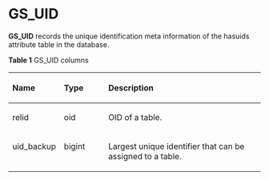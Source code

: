 # GS\_UID<a name="EN-US_TOPIC_0000001192459242"></a>

**GS\_UID**  records the unique identification meta information of the hasuids attribute table in the database.

**Table  1**  GS\_UID columns

<a name="table35104613115"></a>
<table><thead align="left"><tr id="row55101460111"><th class="cellrowborder" valign="top" width="18.74187418741874%" id="mcps1.2.4.1.1"><p id="p175101661413"><a name="p175101661413"></a><a name="p175101661413"></a>Name</p>
</th>
<th class="cellrowborder" valign="top" width="17.791779177917793%" id="mcps1.2.4.1.2"><p id="p45101161713"><a name="p45101161713"></a><a name="p45101161713"></a>Type</p>
</th>
<th class="cellrowborder" valign="top" width="63.46634663466347%" id="mcps1.2.4.1.3"><p id="p451019611115"><a name="p451019611115"></a><a name="p451019611115"></a>Description</p>
</th>
</tr>
</thead>
<tbody><tr id="row6510661212"><td class="cellrowborder" valign="top" width="18.74187418741874%" headers="mcps1.2.4.1.1 "><p id="p195101615114"><a name="p195101615114"></a><a name="p195101615114"></a>relid</p>
</td>
<td class="cellrowborder" valign="top" width="17.791779177917793%" headers="mcps1.2.4.1.2 "><p id="p1051012617115"><a name="p1051012617115"></a><a name="p1051012617115"></a>oid</p>
</td>
<td class="cellrowborder" valign="top" width="63.46634663466347%" headers="mcps1.2.4.1.3 "><p id="p25101664113"><a name="p25101664113"></a><a name="p25101664113"></a>OID of a table.</p>
</td>
</tr>
<tr id="row105101561116"><td class="cellrowborder" valign="top" width="18.74187418741874%" headers="mcps1.2.4.1.1 "><p id="p75101061813"><a name="p75101061813"></a><a name="p75101061813"></a>uid_backup</p>
</td>
<td class="cellrowborder" valign="top" width="17.791779177917793%" headers="mcps1.2.4.1.2 "><p id="p151056719"><a name="p151056719"></a><a name="p151056719"></a>bigint</p>
</td>
<td class="cellrowborder" valign="top" width="63.46634663466347%" headers="mcps1.2.4.1.3 "><p id="p551017613119"><a name="p551017613119"></a><a name="p551017613119"></a>Largest unique identifier that can be assigned to a table.</p>
</td>
</tr>
</tbody>
</table>

